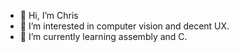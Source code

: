 - 👋 Hi, I’m Chris
- 👀 I’m interested in computer vision and decent UX.
- 🌱 I’m currently learning assembly and C.

<!---
C187/C187 is a ✨ special ✨ repository because its `README.md` (this file) appears on your GitHub profile.
You can click the Preview link to take a look at your changes.
--->
